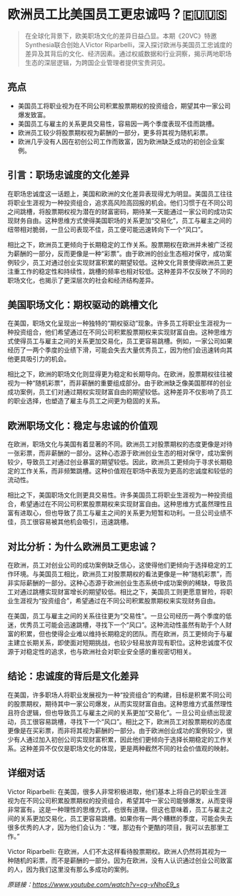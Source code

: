 # 欧洲员工比美国员工更忠诚吗？🇪🇺🇺🇸

>在全球化背景下，欧美职场文化的差异日益凸显。本期《20VC》特邀Synthesia联合创始人Victor Riparbelli，深入探讨欧洲与美国员工忠诚度的差异及其背后的文化、经济因素。通过权威数据和行业洞察，揭示两地职场生态的深层逻辑，为跨国企业管理者提供宝贵洞见。

## 亮点

- 美国员工将职业视为在不同公司积累股票期权的投资组合，期望其中一家公司爆发致富。  
- 美国员工与雇主的关系更具交易性，容易因一两个季度表现不佳而跳槽。  
- 欧洲员工较少将股票期权视为薪酬的一部分，更多将其视为随机彩票。  
- 欧洲几乎没有人因在初创公司工作而致富，因为欧洲缺乏成功的初创企业案例。

## 引言：职场忠诚度的文化差异
在职场忠诚度这一话题上，美国和欧洲的文化差异表现得尤为明显。美国员工往往将职业生涯视为一种投资组合，追求高风险高回报的机会。他们习惯于在不同公司之间跳槽，将股票期权视为潜在的财富密码，期待某一天能通过一家公司的成功实现财务自由。这种思维方式使得美国职场的关系更加“交易化”，员工与雇主之间的纽带相对脆弱，一旦公司表现不佳，员工便可能迅速转向下一个“风口”。

相比之下，欧洲员工更倾向于长期稳定的工作关系。股票期权在欧洲并未被广泛视为薪酬的一部分，反而更像是一种“彩票”。由于欧洲的创业生态相对保守，成功案例较少，员工对通过创业实现财富积累的期望较低。这种文化背景使得欧洲员工更注重工作的稳定性和持续性，跳槽的频率也相对较低。这种差异不仅反映了不同的职场文化，也揭示了更深层次的社会和经济结构差异。

## 美国职场文化：期权驱动的跳槽文化
在美国，职场文化呈现出一种独特的“期权驱动”现象。许多员工将职业生涯视为一种投资组合，他们希望通过在不同公司积累股票期权来实现财富自由。这种思维方式使得员工与雇主之间的关系更加交易化，员工更容易跳槽。例如，一家公司如果经历了一两个季度的业绩下滑，可能会失去大量优秀员工，因为他们会迅速转向其他更具吸引力的机会。

相比之下，欧洲的职场文化则显得更为稳定和长期导向。在欧洲，股票期权往往被视为一种“随机彩票”，而非薪酬的重要组成部分。由于欧洲缺乏像美国那样的创业成功案例，员工们对通过期权实现财富自由的期望较低。这种差异不仅影响了员工的职业选择，也塑造了雇主与员工之间更为稳固的关系。

## 欧洲职场文化：稳定与忠诚的价值观
在欧洲，职场文化与美国有着显著的不同。欧洲员工对股票期权的态度更像是对待一张彩票，而非薪酬的一部分。这种心态源于欧洲创业生态的相对保守，成功案例较少，导致员工对通过创业暴富的期望较低。因此，欧洲员工更倾向于寻求长期稳定的工作关系，而非频繁跳槽。这种价值观在职场中表现为更高的忠诚度和较低的流动性。

相比之下，美国职场文化则更具交易性。许多美国员工将职业生涯视为一种投资组合，希望通过在不同公司积累股票期权来实现财富自由。这种思维方式虽然理性且富有进取心，但也导致了员工与雇主之间的关系更为短暂和功利。一旦公司业绩不佳，员工很容易被其他机会吸引，迅速跳槽。

## 对比分析：为什么欧洲员工更忠诚？
在欧洲，员工对创业公司的成功案例缺乏信心，这使得他们更倾向于选择稳定的工作环境。与美国员工相比，欧洲员工对股票期权的看法更像是一种“随机彩票”，而非实际薪酬的一部分。这种心态源于欧洲创业生态系统中成功案例的稀缺，导致员工对通过跳槽实现财富增长的期望较低。相比之下，美国员工则更愿意冒险，将职业生涯视为“投资组合”，希望通过在不同公司积累股票期权来实现财务自由。

在美国，员工与雇主之间的关系往往更为“交易性”。一旦公司经历一两个季度的低迷，优秀员工可能会迅速跳槽，寻找下一个“风口”。这种流动性虽然有助于个人财富的积累，但也使得企业难以维持长期稳定的团队。而在欧洲，员工更倾向于与雇主建立长期关系，即使面对短期挑战，也较少轻易放弃现有职位。这种忠诚度不仅源于对稳定性的追求，也与欧洲社会对职业安全感的重视密切相关。

## 结论：忠诚度的背后是文化差异
在美国，许多职场人将职业发展视为一种“投资组合”的构建，目标是积累不同公司的股票期权，期待其中一家公司爆发，从而实现财富自由。这种思维方式虽然理性且符合逻辑，但也导致员工与雇主之间的关系更加“交易化”。一旦公司业绩出现波动，员工很容易跳槽，寻找下一个“风口”。相比之下，欧洲员工对股票期权的态度更像是在买彩票，而非将其视为薪酬的一部分。由于欧洲创业成功的案例较少，很少有人通过加入初创公司实现财富积累，因此他们更倾向于选择长期稳定的工作关系。这种差异不仅仅是职场文化的体现，更是两种截然不同的社会价值观的映射。

## 详细对话
Victor Riparbelli: 在美国，很多人非常积极进取，他们基本上将自己的职业生涯视为在不同公司积累股票期权的投资组合，希望其中一家公司能够爆发，从而变得非常富有。这是一种理性的思维方式，也很有道理。但这也意味着，员工与雇主之间的关系更加交易化，员工更容易跳槽。如果你有一两个糟糕的季度，可能会失去很多优秀的人才，因为他们会认为：“嘿，那边有个更酷的项目，我可以去那里工作。”

Victor Riparbelli: 在欧洲，人们不太这样看待股票期权。欧洲人仍然将其视为一种随机的彩票，而不是薪酬的一部分。因为在欧洲，没有人认识通过创业公司致富的人，因为我们这里没有那么多成功的案例。

_原链接：https://www.youtube.com/watch?v=cg-vNhoE9_s_